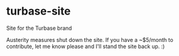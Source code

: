 # turbase-site
Site for the Turbase brand

Austerity measures shut down the site. If you have a ~$5/month to contribute, let me know please and I'll stand the site back up. :)
